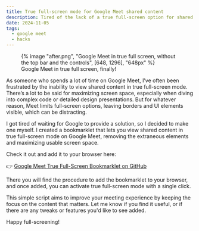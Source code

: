 ```yaml
---
title: True full-screen mode for Google Meet shared content
description: Tired of the lack of a true full-screen option for shared content on Google Meet, I created a bookmarklet to solve the issue, available on GitHub.
date: 2024-11-05
tags:
  - google meet
  - hacks
---
```


<figure>
	{% image "after.png", "Google Meet in true full screen, without the top bar and the controls", [648, 1296], "648px" %}
	<figcaption>Google Meet in true full screen, finally!</figcaption>
</figure>

As someone who spends a lot of time on Google Meet, I’ve often been frustrated by the inability to view shared content in true full-screen mode. There’s a lot to be said for maximizing screen space, especially when diving into complex code or detailed design presentations. But for whatever reason, Meet limits full-screen options, leaving borders and UI elements visible, which can be distracting.

I got tired of waiting for Google to provide a solution, so I decided to make one myself. I created a bookmarklet that lets you view shared content in true full-screen mode on Google Meet, removing the extraneous elements and maximizing usable screen space.

Check it out and add it to your browser here:

👉 [Google Meet True Full-Screen Bookmarklet on GitHub](https://github.com/verlok/google-meet-true-full-screen/tree/main)

There you will find the procedure to add the bookmarklet to your browser, and once added, you can activate true full-screen mode with a single click. 

This simple script aims to improve your meeting experience by keeping the focus on the content that matters.
Let me know if you find it useful, or if there are any tweaks or features you'd like to see added. 

Happy full-screening!